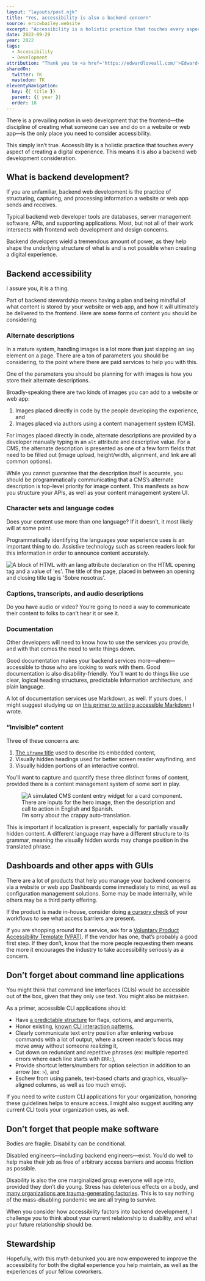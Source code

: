 ```yaml
---
layout: "layouts/post.njk"
title: "Yes, accessibility is also a backend concern"
source: ericwbailey.website
excerpt: "Accessibility is a holistic practice that touches every aspect of creating a digital experience. This means it is also a backend web development consideration"
date: 2022-09-29
year: 2022
tags:
  - Accessibility
  - Development
attribution: "Thank you to <a href='https://edwardloveall.com/'>Edward</a> and <a href='https://www.amandabeiner.com/'>Amanda</a> for their input."
sharedOn:
  twitter: TK
  mastodon: TK
eleventyNavigation:
  key: {{ title }}
  parent: {{ year }}
  order: 18
---
```


There is a prevailing notion in web development that the frontend—the discipline of creating what someone can see and do on a website or web app—is the only place you need to consider accessibility.

This simply isn’t true. Accessibility is a holistic practice that touches every aspect of creating a digital experience. This means it is also a backend web development consideration.

## What is backend development?

If you are unfamiliar, backend web development is the practice of structuring, capturing, and processing information a website or web app sends and receives.

Typical backend web developer tools are databases, server management software, APIs, and supporting applications. Most, but not all of their work intersects with frontend web development and design concerns.

Backend developers wield a tremendous amount of power, as they help shape the underlying structure of what is and is not possible when creating a digital experience.

## Backend accessibility

I assure you, it is a thing.

Part of backend stewardship means having a plan and being mindful of what content is stored by your website or web app, and how it will ultimately be delivered to the frontend. Here are some forms of content you should be considering:

### Alternate descriptions

In a mature system, handling images is a lot more than just slapping an `img` element on a page. There are a ton of parameters you should be considering, to the point where there are paid services to help you with this.

One of the parameters you should be planning for with images is how you store their alternate descriptions.

Broadly-speaking there are two kinds of images you can add to a website or web app:

1. Images placed directly in code by the people developing the experience, and
1. Images placed via authors using a content management system (<abbr>CMS</abbr>).

For images placed directly in code, alternate descriptions are provided by a developer manually typing in an `alt` attribute and descriptive value. For a CMS, the alternate description is presented as one of a few form fields that need to be filled out (image upload, height/width, alignment, and link are all common options).

While you cannot guarantee that the description itself is accurate, you should be programmatically communicating that a CMS’s alternate description is top-level priority for image content. This manifests as how you structure your APIs, as well as your content management system UI.

### Character sets and language codes

Does your content use more than one language? If it doesn’t, it most likely will at some point.

Programmatically identifying the languages your experience uses is an important thing to do. Assistive technology such as screen readers look for this information in order to announce content accurately.

<div class="centered-media-outer">
  <img
    role="img"
    class="centered-media-inner-3"
    alt="A block of HTML with an lang attribute declaration on the HTML opening tag and a value of 'es'. The title of the page, placed in between an opening and closing title tag is 'Sobre nosotras'."
    src="{{ '/img/posts/yes-accessibility-is-also-a-backend-concern/lang-code.svg' | url }}">
</div>

### Captions, transcripts, and audio descriptions

Do you have audio or video? You’re going to need a way to communicate their content to folks to can’t hear it or see it.

### Documentation

Other developers will need to know how to use the services you provide, and with that comes the need to write things down.

Good documentation makes your backend services more—ahem—accessible to those who are looking to work with them. Good documentation is also disability-friendly. You’ll want to do things like use clear, logical heading structures, predictable information architecture, and plain language.

A lot of documentation services use Markdown, as well. If yours does, I might suggest studying up on [this primer to writing accessible Markdown](https://www.smashingmagazine.com/2021/09/improving-accessibility-of-markdown/) I wrote.

### “Invisible” content

Three of these concerns are:

1. [The `iframe` title](https://developer.mozilla.org/en-US/docs/Web/HTML/Element/iframe#accessibility_concerns) used to describe its embedded content,
1. Visually hidden headings used for better screen reader wayfinding, and
1. Visually hidden portions of an interactive control.

You’ll want to capture and quantify these three distinct forms of content, provided there is a content management system of some sort in play.

<figure
  role="figure"
  aria-label="I’m sorry about the crappy auto-translation.">
  <div class="centered-media-outer">
    <picture class="centered-media-inner-3">
      <source
        media="(prefers-color-scheme: dark)"
        srcset="{{ '/img/posts/yes-accessibility-is-also-a-backend-concern/partially-hidden-on-dark.svg' | url }}">
      <img
        role="img"
        alt="A simulated CMS content entry widget for a card component. There are inputs for the hero image, then the description and call to action in English and Spanish."
        src="{{ '/img/posts/yes-accessibility-is-also-a-backend-concern/partially-hidden-on-light.svg' | url }}">
    </picture>
  </div>
  <figcaption>
    I’m sorry about the crappy auto-translation.
  </figcaption>
</figure>

This is important if localization is present, especially for partially visually hidden content. A different language may have a different structure to its grammar, meaning the visually hidden words may change position in the translated phrase.


## Dashboards and other apps with GUIs

There are a lot of products that help you manage your backend concerns via a website or web app  Dashboards come immediately to mind, as well as configuration management solutions. Some may be made internally, while others may be a third party offering.

If the product is made in-house, consider doing [a cursory check](https://www.a11yproject.com/checklist/) of your workflows to see what access barriers are present.

If you are shopping around for a service, ask for a [Voluntary Product Accessibility Template (<abbr>VPAT</abbr>)](https://en.wikipedia.org/wiki/Voluntary_Product_Accessibility_Template). If the vendor has one, that’s probably a good first step. If they don’t, know that the more people requesting them means the more it encourages the industry to take accessibility seriously as a concern.

## Don’t forget about command line applications

You might think that command line interfaces (<abbr>CLIs</abbr>) would be accessible out of the box, given that they only use text. You might also be mistaken.

As a primer, accessible CLI applications should:

- Have [a predictable structure](https://nullprogram.com/blog/2020/08/01/) for flags, options, and arguments,
- Honor existing, [known CLI interaction patterns](https://tatref.github.io/blog/2020-posix-conventions/),
- Clearly communicate text entry position after entering verbose commands with a lot of output, where a screen reader’s focus may move away without someone realizing it,
- Cut down on redundant and repetitive phrases (ex: multiple reported errors where each line starts with `ERR:`),
- Provide shortcut letters/numbers for option selection in addition to an arrow (ex: `>`), and
- Eschew from using panels, text-based charts and graphics, visually-aligned columns, as well as too much emoji.

If you need to write custom CLI applications for your organization, honoring these guidelines helps to ensure access. I might also suggest auditing any current CLI tools your organization uses, as well.

## Don’t forget that people make software

Bodies are fragile. Disability can be conditional.

Disabled engineers—including backend engineers—exist. You’d do well to help make their job as free of arbitrary access barriers and access friction as possible.

Disability is also the one marginalized group everyone will age into, provided they don’t die young. Stress has deleterious effects on a body, and [many organizations are trauma-generating factories](https://hbr.org/2022/06/stressed-sad-and-anxious-a-snapshot-of-the-global-workforce). This is to say nothing of the mass-disabling pandemic we are all trying to survive.

When you consider how accessibility factors into backend development, I challenge you to think about your current relationship to disability, and what your future relationship should be.

## Stewardship

Hopefully, with this myth debunked you are now empowered to improve the accessibility for both the digital experience you help maintain, as well as the experiences of your fellow coworkers.


